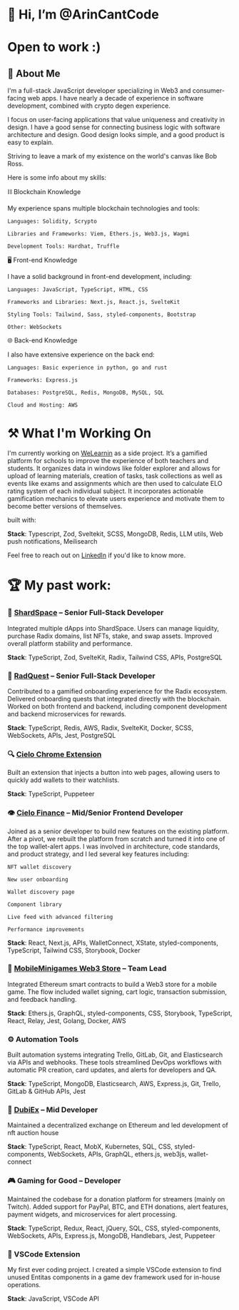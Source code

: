 # 👋 Hi, I’m @ArinCantCode

# Open to work :)

## 📓 About Me
I'm a full-stack JavaScript developer specializing in Web3 and consumer-facing web apps.
I have nearly a decade of experience in software development, combined with crypto degen experience.

I focus on user-facing applications that value uniqueness and creativity in design.
I have a good sense for connecting business logic with software architecture and design.
Good design looks simple, and a good product is easy to explain.

Striving to leave a mark of my existence on the world's canvas like Bob Ross.

Here is some info about my skills:

⛓ Blockchain Knowledge

My experience spans multiple blockchain technologies and tools:

    Languages: Solidity, Scrypto

    Libraries and Frameworks: Viem, Ethers.js, Web3.js, Wagmi

    Development Tools: Hardhat, Truffle

🖥️ Front-end Knowledge

I have a solid background in front-end development, including:

    Languages: JavaScript, TypeScript, HTML, CSS

    Frameworks and Libraries: Next.js, React.js, SvelteKit

    Styling Tools: Tailwind, Sass, styled-components, Bootstrap

    Other: WebSockets

    
🌐 Back-end Knowledge

I also have extensive experience on the back end:

    Languages: Basic experience in python, go and rust

    Frameworks: Express.js

    Databases: PostgreSQL, Redis, MongoDB, MySQL, SQL

    Cloud and Hosting: AWS

    
# ⚒️ What I'm Working On

I'm currently working on [WeLearnin](https://WeLearnin.com) as a side project.
It’s a gamified platform for schools to improve the experience of both teachers and students. It organizes data in windows like folder explorer and allows for upload of learning materials, creation of tasks, task collections as well as events like exams and assignments which are then used to calculate ELO rating system of each individual subject. It incorporates actionable gamification mechanics to elevate users experience and motivate them to become better versions of themselves. 

built with:

**Stack**: Typescript, Zod, Sveltekit, SCSS, MongoDB, Redis, LLM utils, Web push notifications, Meilisearch

Feel free to reach out on [LinkedIn](https://www.linkedin.com/in/marcin-moldrzyk-332505214/) if you'd like to know more.

# 🏆 My past work:

### 💎 [ShardSpace](https://launch.shardspace.app/) – Senior Full-Stack Developer

Integrated multiple dApps into ShardSpace.
Users can manage liquidity, purchase Radix domains, list NFTs, stake, and swap assets.
Improved overall platform stability and performance.

**Stack**: TypeScript, Zod, SvelteKit, Radix, Tailwind CSS, APIs, PostgreSQL

### 🚀 [RadQuest](https://radquest.io/home/basic) – Senior Full-Stack Developer

Contributed to a gamified onboarding experience for the Radix ecosystem.
Delivered onboarding quests that integrated directly with the blockchain.
Worked on both frontend and backend, including component development and backend microservices for rewards.

**Stack**: TypeScript, Redis, AWS, Radix, SvelteKit, Docker, SCSS, WebSockets, APIs, Jest, PostgreSQL

### 🔍 [Cielo Chrome Extension](https://chromewebstore.google.com/detail/cielo/nbmknhhenedcdaodehlbpfanpmgkjaeg?hl=en)

Built an extension that injects a button into web pages, allowing users to quickly add wallets to their watchlists.

**Stack**: TypeScript, Puppeteer

### 👁️ [Cielo Finance](https://app.cielo.finance/feed) – Mid/Senior Frontend Developer

Joined as a senior developer to build new features on the existing platform.
After a pivot, we rebuilt the platform from scratch and turned it into one of the top wallet-alert apps.
I was involved in architecture, code standards, and product strategy, and I led several key features including:

    NFT wallet discovery

    New user onboarding

    Wallet discovery page

    Component library

    Live feed with advanced filtering

    Performance improvements

**Stack**: React, Next.js, APIs, WalletConnect, XState, styled-components, TypeScript, Tailwind CSS, Storybook, Docker

### 🛒 [MobileMinigames Web3 Store](https://shop.mobileminigames.com/) – Team Lead

Integrated Ethereum smart contracts to build a Web3 store for a mobile game.
The flow included wallet signing, cart logic, transaction submission, and feedback handling.

**Stack**: Ethers.js, GraphQL, styled-components, CSS, Storybook, TypeScript, React, Relay, Jest, Golang, Docker, AWS

### ⚙️ Automation Tools

Built automation systems integrating Trello, GitLab, Git, and Elasticsearch via APIs and webhooks.
These tools streamlined DevOps workflows with automatic PR creation, card updates, and alerts for developers and QA.

**Stack**: TypeScript, MongoDB, Elasticsearch, AWS, Express.js, Git, Trello, GitLab & GitHub APIs, Jest

### 💱 [DubiEx](https://www.dubiex.com/PRPS/USDC) – Mid Developer

Maintained a decentralized exchange on Ethereum and led development of nft auction house

**Stack**: TypeScript, React, MobX, Kubernetes, SQL, CSS, styled-components, WebSockets, APIs, GraphQL, ethers.js, web3js, wallet-connect

### 🎮 Gaming for Good – Developer

Maintained the codebase for a donation platform for streamers (mainly on Twitch).
Added support for PayPal, BTC, and ETH donations, alert features, payment widgets, and microservices for alert processing.

**Stack**: TypeScript, Redux, React, jQuery, SQL, CSS, styled-components, WebSockets, APIs, Express.js, MongoDB, Handlebars, Jest, Puppeteer

### 🧩 VSCode Extension

My first ever coding project. I created a simple VSCode extension to find unused Entitas components in a game dev framework used for in-house operations.

**Stack**: JavaScript, VSCode API
